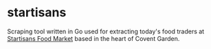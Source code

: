 # startisans

Scraping tool written in Go used for extracting today's food traders at [Startisans Food Market](www.startisans.net) based in the heart of Covent Garden.
